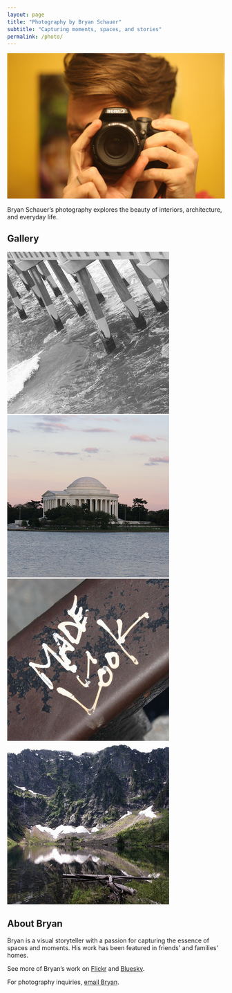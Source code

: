 ```yaml
---
layout: page
title: "Photography by Bryan Schauer"
subtitle: "Capturing moments, spaces, and stories"
permalink: /photo/
---
```


![Bryan Schauer Photography](assets/photography/portfolio-hero.jpg)

Bryan Schauer’s photography explores the beauty of interiors, architecture, and everyday life.

## Gallery

<div class="photo-gallery">
  <img src="/assets/photography/photo1.jpg" alt="Interior Detail" />
  <img src="/assets/photography/photo2.jpg" alt="Urban Landscape" />
  <img src="/assets/photography/photo3.jpg" alt="Creative Portrait" />
  <img src="/assets/photography/photo4.jpg" alt="Nature Scene" />
</div>

## About Bryan

Bryan is a visual storyteller with a passion for capturing the essence of spaces and moments. His work has been featured in friends' and families' homes.

See more of Bryan’s work on [Flickr](https://flickr.com/schauebc) and [Bluesky](https://bsky.app/profile/igotsidetrackded.bsky.social).

For photography inquiries, [email Bryan](mailto:bryan@schauermayhew.com).


